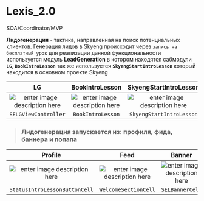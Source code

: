 # Lexis_2.0
SOA/Coordinator/MVP


**Лидогенерация** - тактика, направленная на поиск потенциальных клиентов. 
Генерация лидов в Skyeng происходит через `запись на бесплатный урок`  для реализации данной функциональности используется модуль  **LeadGeneration** в котором находятся сабмодули **`LG`**, **`BookIntroLesson`** так же используется **`SkyengStartIntroLesson`** который находится в основном проекте Skyeng 



| LG | BookIntroLesson | SkyengStartIntroLesson |
|:-:|:-:|:-:|
| ![enter image description here](https://lh3.googleusercontent.com/gvRjL8aZK-MpEX_-5v_xbe8MAm6trQvLOmXcMTXBH4loZesVH0I3nBQv_7hGBmmSFUGDV6NilelS=s300 "SELGViewController") |![enter image description here](https://lh3.googleusercontent.com/mkmbYCEzEXvapT32FxN99p4evucdmwBEe0MTVr-CyD5m44D2uJjWS0ONFTZDsgKjvxcZIezfSOoG=s300 "BookIntroLesson") | ![enter image description here](https://lh3.googleusercontent.com/-LN1YH7_vWRYc9XQOqVW1umlhGcUGULHQcYAHPNSZrarOMDawNEbKXZx6MGiP1O2SVfIBLBdxWks=s300 "SkyengStartIntroLesson")
| `SELGViewController` | `BookIntroLesson` | `SkyengStartIntroLesson` |

> ### Лидогенерация запускается из: профиля, фида, баннера и попапа 

| Profile | Feed | Banner | Popup
|:--------:|:----:|:------:|:----:|
| ![enter image description here](https://lh3.googleusercontent.com/tY0MZnJWGkb66BbKU8W3yo4ds2AS5fs5M0N5jksZtrUKFmJT9XTSxv0Eu8_lnCr0kJTrFTXMypHK=s250 "profile") | ![enter image description here](https://lh3.googleusercontent.com/zUUGDXtICVtJCLOllyvqmETo5_XJUXYSN_I1pfLdctZZOLZ0MN-PAYTS57-3DNAroPm-PSZ1ojRd=s250 "feed") | ![enter image description here](https://lh3.googleusercontent.com/gYFmgJgq1qSRCFGxusDSPV_GxXYg_7vywJWTYK0nbJmkZoCeYd0o4J1CosUNqYSLZlz6Jbzv4jB-=s250 "SELBannerCell") | ![enter image description here](https://lh3.googleusercontent.com/hLcXaT6U3cEdsmxE8wcs6LmpqLWlJCW9iOtVR0gYqEjjkEPjkNZbxNORapb8Z19NWDQKvHmT2chQ=s300 "popup") |
| `StatusIntroLessonButtonCell` | `WelcomeSectionCell` | `SELBannerCell` | `SETrialMessageViewController` |
